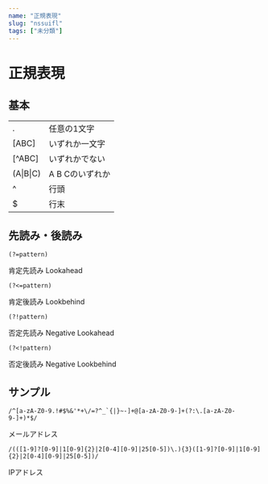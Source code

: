 ```yaml
---
name: "正規表現"
slug: "nssuifl"
tags: ["未分類"]
---
```


# 正規表現

## 基本

| | |
| --- | --- |
| . | 任意の1文字 |
| [ABC] | いずれか一文字 |
| [^ABC] | いずれかでない |
| (A&#124;B&#124;C) | A B Cのいずれか |
| ^ | 行頭 |
| $ | 行末 |

## 先読み・後読み

```
(?=pattern)
```

肯定先読み Lookahead

```
(?<=pattern)
```

肯定後読み Lookbehind

```
(?!pattern)
```

否定先読み Negative Lookahead

```
(?<!pattern)
```

否定後読み Negative Lookbehind


## サンプル

```
/^[a-zA-Z0-9.!#$%&'*+\/=?^_`{|}~-]+@[a-zA-Z0-9-]+(?:\.[a-zA-Z0-9-]+)*$/
```

メールアドレス

```
/(([1-9]?[0-9]|1[0-9]{2}|2[0-4][0-9]|25[0-5])\.){3}([1-9]?[0-9]|1[0-9]{2}|2[0-4][0-9]|25[0-5])/
```

IPアドレス

